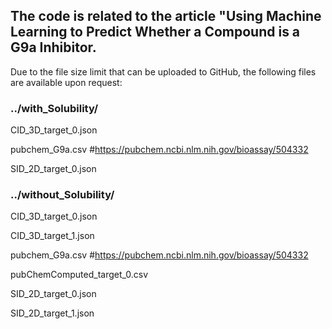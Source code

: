 ## The code is related to the article "Using Machine Learning to Predict Whether a Compound is a G9a Inhibitor.


Due to the file size limit that can be uploaded to GitHub, the following files are available upon request:



### ../with_Solubility/

CID_3D_target_0.json

pubchem_G9a.csv #https://pubchem.ncbi.nlm.nih.gov/bioassay/504332

SID_2D_target_0.json




### ../without_Solubility/

CID_3D_target_0.json

CID_3D_target_1.json

pubchem_G9a.csv  #https://pubchem.ncbi.nlm.nih.gov/bioassay/504332

pubChemComputed_target_0.csv

SID_2D_target_0.json

SID_2D_target_1.json





